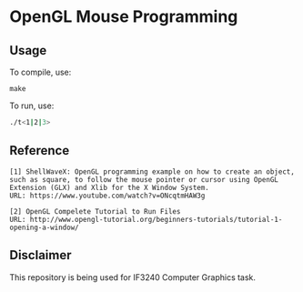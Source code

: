 # OpenGL Mouse Programming

## Usage 

To compile, use:
```
make
```

To run, use:
```bash
./t<1|2|3>
```

## Reference

```
[1] ShellWaveX: OpenGL programming example on how to create an object, such as square, to follow the mouse pointer or cursor using OpenGL Extension (GLX) and Xlib for the X Window System.
URL: https://www.youtube.com/watch?v=ONcqtmHAW3g
```
```
[2] OpenGL Compelete Tutorial to Run Files
URL: http://www.opengl-tutorial.org/beginners-tutorials/tutorial-1-opening-a-window/
```

## Disclaimer

This repository is being used for IF3240 Computer Graphics task.
